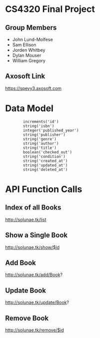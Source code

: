 # CS4320 Final Project
## Group Members
* John Lund-Molfese
* Sam Ellison
* Jorden Whitbey
* Dylan Mouser
* William Gregory
## Axosoft Link
https://spevy3.axosoft.com

# Data Model
            increments('id')
            string('isbn')
            integer('published_year')
            string('publisher')
            string('genre')
            string('author')
            string('title')
            boolean('checked_out')
            string('condition')
            string('created_at')
            string('updated_at')
            string('deleted_at')
# API Function Calls

## Index of all Books
http://solunae.tk/list
## Show a Single Book
http://solunae.tk/show/$id
## Add Book
http://solunae.tk/add/Book?
## Update Book
http://solunae.tk/update/Book?
## Remove Book
http://solunae.tk/remove/$id

